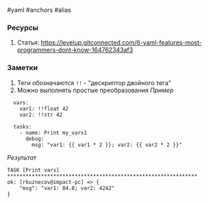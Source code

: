 #yaml #anchors #alias

### Ресурсы
1. Статья: https://levelup.gitconnected.com/6-yaml-features-most-programmers-dont-know-164762343af3


### Заметки
1. Теги обозначаются `!!` - "дескриптор двойного тега"
2. Можно выполнять простые преобразования
_Пример_
```
  vars:
    var1: !!float 42
    var2: !!str 42

  tasks:
    - name: Print my_vars1
      debug:
        msg: "var1: {{ var1 * 2 }}; var2: {{ var2 * 2 }}"
```
_Результат_
```
TASK [Print vars] **************************************************************
ok: [rkuznecov@impact-pc] => {
    "msg": "var1: 84.0; var2: 4242"
}
```
